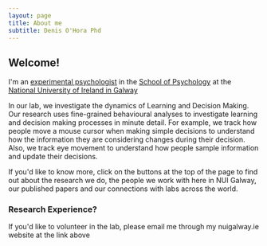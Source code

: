 ```yaml
---
layout: page
title: About me
subtitle: Denis O'Hora Phd
---
```


## Welcome!
I'm an [experimental psychologist](http://en.wikipedia.org/wiki/Experimental_psychology)
in the [School of Psychology](http://www.nuigalway.ie/psychology/index.html) at 
the [National University of Ireland in Galway](http://www.nuigalway.ie)

In our lab, we investigate the dynamics of Learning and Decision Making. 
	Our research uses fine-grained behavioural analyses to investigate learning and decision making 
	processes in minute detail. For example, we track how people move a mouse cursor when making simple 
	decisions to understand how the information they are considering changes during their decision. Also, 
	we track eye movement to understand how people sample information and update their decisions.

If you'd like to know more, click on the buttons at the top of the page 
	to find out about the research we do, the people we work with here in NUI Galway, 
	our published papers and our connections with labs across the world.
			
### Research Experience?
If you'd like to volunteer in the lab, please email me through my nuigalway.ie 
	website at the link above
